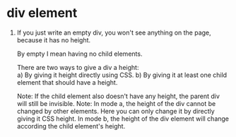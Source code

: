 # div element

1. If you just write an empty div, you won't see anything on the page, because it has no height.
   
   By empty I mean having no child elements.
   
   There are two ways to give a div a height: <br>
   a) By giving it height directly using CSS.
   b) By giving it at least one child element that should have a height.
   
   Note: If the child element also doesn't have any height, the parent div will still be invisible.
   Note: In mode a, the height of the div cannot be changed by other elements. Here you can only change it by directly giving it CSS height.
         In mode b, the height of the div element will change according the child element's height.
